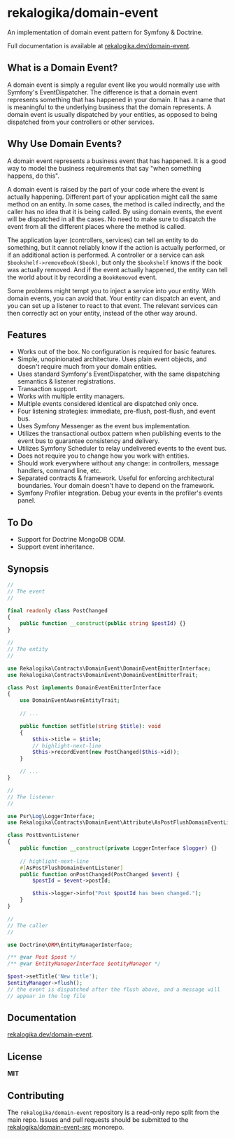 # rekalogika/domain-event

An implementation of domain event pattern for Symfony & Doctrine.

Full documentation is available at
[rekalogika.dev/domain-event](https://rekalogika.dev/domain-event).

## What is a Domain Event?

A domain event is simply a regular event like you would normally use with
Symfony's EventDispatcher. The difference is that a domain event represents
something that has happened in your domain. It has a name that is meaningful to
the underlying business that the domain represents. A domain event is usually
dispatched by your entities, as opposed to being dispatched from your
controllers or other services.

## Why Use Domain Events?

A domain event represents a business event that has happened. It is a good way
to model the business requirements that say "when something happens, do this".

A domain event is raised by the part of your code where the event is actually
happening. Different part of your application might call the same method on an
entity. In some cases, the method is called indirectly, and the caller has no
idea that it is being called. By using domain events, the event will be
dispatched in all the cases. No need to make sure to dispatch the event from all
the different places where the method is called.

The application layer (controllers, services) can tell an entity to do
something, but it cannot reliably know if the action is actually performed, or
if an additional action is performed. A controller or a service can ask
`$bookshelf->removeBook($book)`, but only the `$bookshelf` knows if the book was
actually removed. And if the event actually happened, the entity can tell the
world about it by recording a `BookRemoved` event.

Some problems might tempt you to inject a service into your entity. With domain
events, you can avoid that. Your entity can dispatch an event, and you can set
up a listener to react to that event. The relevant services can then correctly
act on your entity, instead of the other way around.

## Features

* Works out of the box. No configuration is required for basic features.
* Simple, unopinionated architecture. Uses plain event objects, and doesn't
  require much from your domain entities.
* Uses standard Symfony's EventDispatcher, with the same dispatching semantics
  & listener registrations.
* Transaction support.
* Works with multiple entity managers.
* Multiple events considered identical are dispatched only once.
* Four listening strategies: immediate, pre-flush, post-flush, and event bus.
* Uses Symfony Messenger as the event bus implementation.
* Utilizes the transactional outbox pattern when publishing events to the event
  bus to guarantee consistency and delivery.
* Utilizes Symfony Scheduler to relay undelivered events to the event bus.
* Does not require you to change how you work with entities.
* Should work everywhere without any change: in controllers, message handlers,
  command line, etc.
* Separated contracts & framework. Useful for enforcing architectural
  boundaries. Your domain doesn't have to depend on the framework.
* Symfony Profiler integration. Debug your events in the profiler's events
  panel.

## To Do

* Support for Doctrine MongoDB ODM.
* Support event inheritance.

## Synopsis

```php
//
// The event
//

final readonly class PostChanged
{
    public function __construct(public string $postId) {}
}

//
// The entity
//

use Rekalogika\Contracts\DomainEvent\DomainEventEmitterInterface;
use Rekalogika\Contracts\DomainEvent\DomainEventEmitterTrait;

class Post implements DomainEventEmitterInterface
{
    use DomainEventAwareEntityTrait;
    
    // ...

    public function setTitle(string $title): void
    {
        $this->title = $title;
        // highlight-next-line
        $this->recordEvent(new PostChanged($this->id));
    }

    // ...
}

//
// The listener
//

use Psr\Log\LoggerInterface;
use Rekalogika\Contracts\DomainEvent\Attribute\AsPostFlushDomainEventListener;

class PostEventListener
{
    public function __construct(private LoggerInterface $logger) {}
    
    // highlight-next-line
    #[AsPostFlushDomainEventListener]
    public function onPostChanged(PostChanged $event) {
        $postId = $event->postId;

        $this->logger->info("Post $postId has been changed.");
    }
}

//
// The caller
//

use Doctrine\ORM\EntityManagerInterface;

/** @var Post $post */
/** @var EntityManagerInterface $entityManager */

$post->setTitle('New title');
$entityManager->flush();
// the event is dispatched after the flush above, and a message will
// appear in the log file
```

## Documentation

[rekalogika.dev/domain-event](https://rekalogika.dev/domain-event).

## License

**MIT**

## Contributing

The `rekalogika/domain-event` repository is a read-only repo split from the main
repo. Issues and pull requests should be submitted to the
[rekalogika/domain-event-src](https://github.com/rekalogika/domain-event-src)
monorepo.
